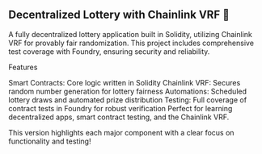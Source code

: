 ## Decentralized Lottery with Chainlink VRF 🎲

A fully decentralized lottery application built in Solidity, utilizing Chainlink VRF for provably fair randomization. This project includes comprehensive test coverage with Foundry, ensuring security and reliability.

Features

Smart Contracts: Core logic written in Solidity
Chainlink VRF: Secures random number generation for lottery fairness
Automations: Scheduled lottery draws and automated prize distribution
Testing: Full coverage of contract tests in Foundry for robust verification
Perfect for learning decentralized apps, smart contract testing, and the Chainlink VRF.

This version highlights each major component with a clear focus on functionality and testing!

